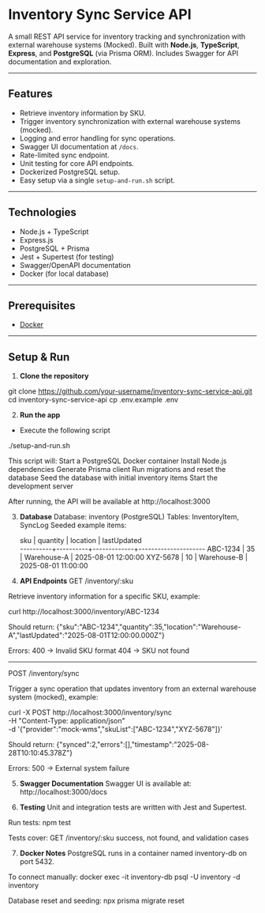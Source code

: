# Inventory Sync Service API

A small REST API service for inventory tracking and synchronization with external warehouse systems (Mocked). Built with **Node.js**, **TypeScript**, **Express**, and **PostgreSQL** (via Prisma ORM). Includes Swagger for API documentation and exploration.

---

## Features

- Retrieve inventory information by SKU.
- Trigger inventory synchronization with external warehouse systems (mocked).
- Logging and error handling for sync operations.
- Swagger UI documentation at `/docs`.
- Rate-limited sync endpoint.
- Unit testing for core API endpoints.
- Dockerized PostgreSQL setup.
- Easy setup via a single `setup-and-run.sh` script.

---

## Technologies

- Node.js + TypeScript
- Express.js
- PostgreSQL + Prisma
- Jest + Supertest (for testing)
- Swagger/OpenAPI documentation
- Docker (for local database)

---

## Prerequisites

- [Docker](https://www.docker.com/)

---

## Setup & Run

1. **Clone the repository**

git clone https://github.com/your-username/inventory-sync-service-api.git
cd inventory-sync-service-api
cp .env.example .env

2. **Run the app**
- Execute the following script

./setup-and-run.sh

This script will:
Start a PostgreSQL Docker container
Install Node.js dependencies
Generate Prisma client
Run migrations and reset the database
Seed the database with initial inventory items
Start the development server

After running, the API will be available at http://localhost:3000

3. **Database**
Database: inventory (PostgreSQL)
Tables: InventoryItem, SyncLog
Seeded example items:

   sku    | quantity |  location   |     lastUpdated     
----------+----------+-------------+---------------------
 ABC-1234 |       35 | Warehouse-A | 2025-08-01 12:00:00
 XYZ-5678 |       10 | Warehouse-B | 2025-08-01 11:00:00

4. **API Endpoints**
GET /inventory/:sku

Retrieve inventory information for a specific SKU, example:

curl http://localhost:3000/inventory/ABC-1234

Should return:
{"sku":"ABC-1234","quantity":35,"location":"Warehouse-A","lastUpdated":"2025-08-01T12:00:00.000Z"}

Errors:
400 → Invalid SKU format
404 → SKU not found

-----
POST /inventory/sync

Trigger a sync operation that updates inventory from an external warehouse system (mocked), example:

curl -X POST http://localhost:3000/inventory/sync \
  -H "Content-Type: application/json" \
  -d '{"provider":"mock-wms","skuList":["ABC-1234","XYZ-5678"]}'

Should return:
{"synced":2,"errors":[],"timestamp":"2025-08-28T10:10:45.378Z"}

Errors:
500 → External system failure

5. **Swagger Documentation**
Swagger UI is available at:
http://localhost:3000/docs

6. **Testing**
Unit and integration tests are written with Jest and Supertest.

Run tests:
npm test

Tests cover:
GET /inventory/:sku success, not found, and validation cases

7. **Docker Notes**
PostgreSQL runs in a container named inventory-db on port 5432.

To connect manually:
docker exec -it inventory-db psql -U inventory -d inventory

Database reset and seeding:
npx prisma migrate reset



